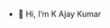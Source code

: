 - 👋 Hi, I’m K Ajay Kumar
<!---
Ajay5218/Ajay5218 is a ✨ special ✨ repository because its `README.md` (this file) appears on your GitHub profile.
You can click the Preview link to take a look at your changes.
--->
